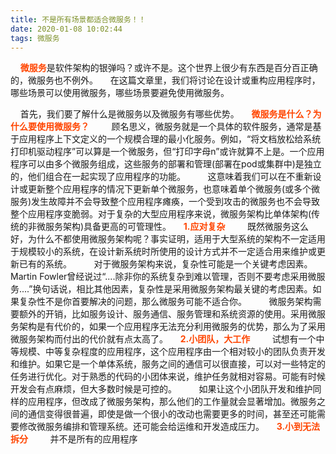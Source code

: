 ```yaml
---
title: 不是所有场景都适合微服务！！
date: 2020-01-08 10:02:44
tags: 微服务
---
```

&nbsp;&nbsp;&nbsp;&nbsp;<b style="color: orangered">微服务</b>是软件架构的银弹吗？或许不是。这个世界上很少有东西是百分百正确的，微服务也不例外。
&nbsp;&nbsp;&nbsp;&nbsp;在这篇文章里，我们将讨论在设计或重构应用程序时，哪些场景可以使用微服务，哪些场景要避免使用微服务。
<!-- more -->
&nbsp;&nbsp;&nbsp;&nbsp;首先，我们要了解什么是微服务以及微服务有哪些优势。
&nbsp;&nbsp;&nbsp;&nbsp;<b style="color: orangered">微服务是什么？为什么要使用微服务？</b>
&nbsp;&nbsp;&nbsp;&nbsp;&nbsp;&nbsp;&nbsp;&nbsp;顾名思义，微服务就是一个具体的软件服务，通常是基于应用程序上下文定义的一个规模合理的最小化服务。例如，“将文档放松给系统打印机驱动程序”可以算是一个微服务，但“打印字母n”或许就算不上是。一个应用程序可以由多个微服务组成，这些服务的部署和管理(部署在pod或集群中)是独立的，他们组合在一起实现了应用程序的功能。
&nbsp;&nbsp;&nbsp;&nbsp;&nbsp;&nbsp;&nbsp;&nbsp;这意味着我们可以在不重新设计或更新整个应用程序的情况下更新单个微服务，也意味着单个微服务(或多个微服务)发生故障并不会导致整个应用程序瘫痪，一个受到攻击的微服务也不会导致整个应用程序变脆弱。对于复杂的大型应用程序来说，微服务架构比单体架构(传统的非微服务架构)具备更高的可管理性。
&nbsp;&nbsp;&nbsp;&nbsp;<b style="color: orangered">1.应对复杂</b>
&nbsp;&nbsp;&nbsp;&nbsp;&nbsp;&nbsp;&nbsp;&nbsp;既然微服务这么好，为什么不都使用微服务架构呢？事实证明，适用于大型系统的架构不一定适用于规模较小的系统，在设计新系统时所使用的设计方式并不一定适合用来维护或更新已有的系统。
&nbsp;&nbsp;&nbsp;&nbsp;&nbsp;&nbsp;&nbsp;&nbsp;对于微服务架构来说，复杂性可能是一个关键考虑因素。Martin Fowler曾经说过“....除非你的系统复杂到难以管理，否则不要考虑采用微服务....”换句话说，相比其他因素，复杂性是采用微服务架构最关键的考虑因素。如果复杂性不是你首要解决的问题，那么微服务可能不适合你。
&nbsp;&nbsp;&nbsp;&nbsp;&nbsp;&nbsp;&nbsp;&nbsp;微服务架构需要额外的开销，比如服务设计、服务通信、服务管理和系统资源的使用。采用微服务架构是有代价的，如果一个应用程序无法充分利用微服务的优势，那么为了采用微服务架构而付出的代价就有点太高了。
&nbsp;&nbsp;&nbsp;&nbsp;<b style="color: orangered">2.小团队，大工作</b>
&nbsp;&nbsp;&nbsp;&nbsp;&nbsp;&nbsp;&nbsp;&nbsp;试想有一个中等规模、中等复杂程度的应用程序，这个应用程序由一个相对较小的团队负责开发和维护。如果它是一个单体系统，服务之间的通信可以很直接，可以对一些特定的任务进行优化。对于熟悉的代码的小团体来说，维护任务就相对容易。可能有时候开发会有点麻烦，但大多数时候是可控的。
&nbsp;&nbsp;&nbsp;&nbsp;&nbsp;&nbsp;&nbsp;&nbsp;如果让这个小团队开发和维护同样的应用程序，但改成了微服务架构，那么他们的工作量就会显著增加。微服务之间的通信变得很普遍，即使是做一个很小的改动也需要更多的时间，甚至还可能需要修改微服务编排和管理系统。还可能会给运维和开发造成压力。
&nbsp;&nbsp;&nbsp;&nbsp;<b style="color: orangered">3.小到无法拆分</b>
&nbsp;&nbsp;&nbsp;&nbsp;&nbsp;&nbsp;&nbsp;&nbsp;并不是所有的应用程序
